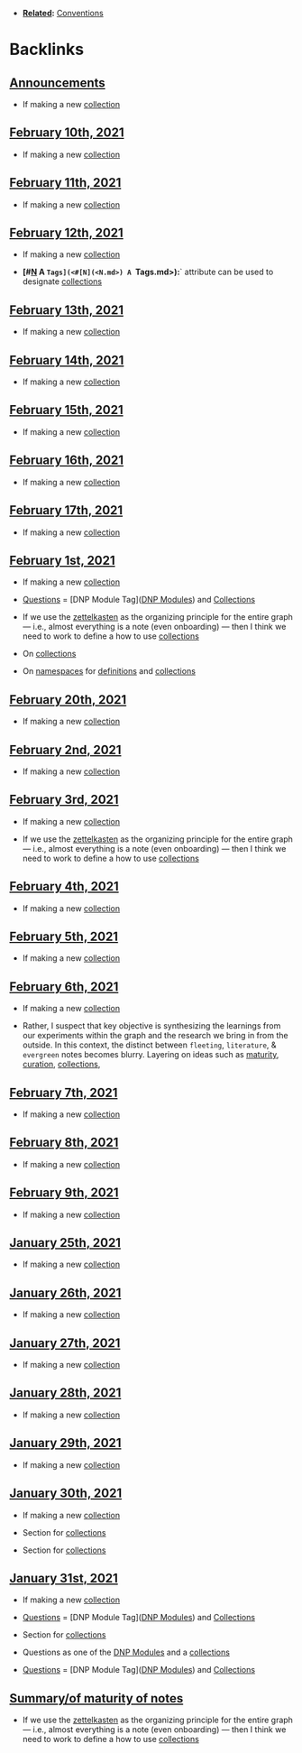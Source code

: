 - **[Related](<Related.md>):** [Conventions](<Conventions.md>)

# Backlinks
## [Announcements](<Announcements.md>)
- If making a new [collection]([collections](<collections.md>))

## [February 10th, 2021](<February 10th, 2021.md>)
- If making a new [collection]([collections](<collections.md>))

## [February 11th, 2021](<February 11th, 2021.md>)
- If making a new [collection]([collections](<collections.md>))

## [February 12th, 2021](<February 12th, 2021.md>)
- If making a new [collection]([collections](<collections.md>))

- **[#[N](<N.md>) A `Tags](<#[N](<N.md>) A `Tags.md>):**` attribute can be used to designate [collections](<collections.md>)

## [February 13th, 2021](<February 13th, 2021.md>)
- If making a new [collection]([collections](<collections.md>))

## [February 14th, 2021](<February 14th, 2021.md>)
- If making a new [collection]([collections](<collections.md>))

## [February 15th, 2021](<February 15th, 2021.md>)
- If making a new [collection]([collections](<collections.md>))

## [February 16th, 2021](<February 16th, 2021.md>)
- If making a new [collection]([collections](<collections.md>))

## [February 17th, 2021](<February 17th, 2021.md>)
- If making a new [collection]([collections](<collections.md>))

## [February 1st, 2021](<February 1st, 2021.md>)
- If making a new [collection]([collections](<collections.md>))

- [Questions](<Questions.md>) = [DNP Module Tag]([DNP Modules](<DNP Modules.md>)) and [Collections]([collections](<collections.md>))

- If we use the [zettelkasten](<zettelkasten.md>) as the organizing principle for the entire graph — i.e., almost everything is a note (even onboarding) — then I think we need to work to define a how to use [collections](<collections.md>)

- On [collections](<collections.md>)

- On [namespaces](<namespaces.md>) for [definitions](<definitions.md>) and [collections](<collections.md>)

## [February 20th, 2021](<February 20th, 2021.md>)
- If making a new [collection]([collections](<collections.md>))

## [February 2nd, 2021](<February 2nd, 2021.md>)
- If making a new [collection]([collections](<collections.md>))

## [February 3rd, 2021](<February 3rd, 2021.md>)
- If making a new [collection]([collections](<collections.md>))

- If we use the [zettelkasten](<zettelkasten.md>) as the organizing principle for the entire graph — i.e., almost everything is a note (even onboarding) — then I think we need to work to define a how to use [collections](<collections.md>)

## [February 4th, 2021](<February 4th, 2021.md>)
- If making a new [collection]([collections](<collections.md>))

## [February 5th, 2021](<February 5th, 2021.md>)
- If making a new [collection]([collections](<collections.md>))

## [February 6th, 2021](<February 6th, 2021.md>)
- If making a new [collection]([collections](<collections.md>))

- Rather, I suspect that key objective is synthesizing the learnings from our experiments within the graph and the research we bring in from the outside. In this context, the distinct between `fleeting`, `literature`, & `evergreen` notes becomes blurry. Layering on ideas such as [maturity](<maturity.md>), [curation](<curation.md>), [collections](<collections.md>),

## [February 7th, 2021](<February 7th, 2021.md>)
- If making a new [collection]([collections](<collections.md>))

## [February 8th, 2021](<February 8th, 2021.md>)
- If making a new [collection]([collections](<collections.md>))

## [February 9th, 2021](<February 9th, 2021.md>)
- If making a new [collection]([collections](<collections.md>))

## [January 25th, 2021](<January 25th, 2021.md>)
- If making a new [collection]([collections](<collections.md>))

## [January 26th, 2021](<January 26th, 2021.md>)
- If making a new [collection]([collections](<collections.md>))

## [January 27th, 2021](<January 27th, 2021.md>)
- If making a new [collection]([collections](<collections.md>))

## [January 28th, 2021](<January 28th, 2021.md>)
- If making a new [collection]([collections](<collections.md>))

## [January 29th, 2021](<January 29th, 2021.md>)
- If making a new [collection]([collections](<collections.md>))

## [January 30th, 2021](<January 30th, 2021.md>)
- If making a new [collection]([collections](<collections.md>))

- Section for [collections](<collections.md>)

- Section for [collections](<collections.md>)

## [January 31st, 2021](<January 31st, 2021.md>)
- If making a new [collection]([collections](<collections.md>))

- [Questions](<Questions.md>) = [DNP Module Tag]([DNP Modules](<DNP Modules.md>)) and [Collections]([collections](<collections.md>))

- Section for [collections](<collections.md>)

- Questions as one of the [DNP Modules](<DNP Modules.md>) and a [collections](<collections.md>)

- [Questions](<Questions.md>) = [DNP Module Tag]([DNP Modules](<DNP Modules.md>)) and [Collections]([collections](<collections.md>))

## [Summary/of maturity of notes](<Summary/of maturity of notes.md>)
- If we use the [zettelkasten](<zettelkasten.md>) as the organizing principle for the entire graph — i.e., almost everything is a note (even onboarding) — then I think we need to work to define a how to use [collections](<collections.md>)

